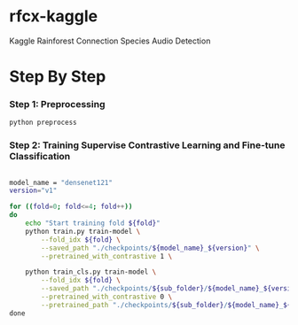 # rfcx-kaggle
Kaggle Rainforest Connection Species Audio Detection

# Step By Step

### Step 1: Preprocessing

```bash
python preprocess
```

### Step 2: Training Supervise Contrastive Learning and Fine-tune Classification 

```bash

model_name = "densenet121"
version="v1"

for ((fold=0; fold<=4; fold++))
do
    echo "Start training fold ${fold}"
    python train.py train-model \
        --fold_idx ${fold} \
        --saved_path "./checkpoints/${model_name}_${version}" \
        --pretrained_with_contrastive 1 \

    python train_cls.py train-model \
        --fold_idx ${fold} \
        --saved_path "./checkpoints/${sub_folder}/${model_name}_${version}" \
        --pretrained_with_contrastive 0 \
        --pretrained_path "./checkpoints/${sub_folder}/${model_name}_${version}/pretrained_best_fold${fold}.h5" \
done
```
